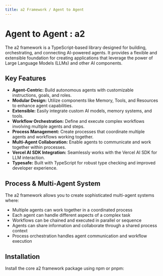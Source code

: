 ```yaml
---
title: a2 Framework / Agent to Agent
---
```


# Agent to Agent : a2

The a2 framework is a TypeScript-based library designed for building, orchestrating, and connecting AI-powered agents. It provides a flexible and extensible foundation for creating applications that leverage the power of Large Language Models (LLMs) and other AI components.

## Key Features

- **Agent-Centric:** Build autonomous agents with customizable instructions, goals, and roles.
- **Modular Design:** Utilize components like Memory, Tools, and Resources to enhance agent capabilities.
- **Extensible:** Easily integrate custom AI models, memory systems, and tools.
- **Workflow Orchestration:** Define and execute complex workflows involving multiple agents and steps.
- **Process Management:** Create processes that coordinate multiple agents and workflows working together.
- **Multi-Agent Collaboration:** Enable agents to communicate and work together within processes.
- **Vercel AI SDK Integration:** Seamlessly works with the Vercel AI SDK for LLM interaction.
- **Typesafe:** Built with TypeScript for robust type checking and improved developer experience.

## Process & Multi-Agent System

The a2 framework allows you to create sophisticated multi-agent systems where:

- Multiple agents can work together in a coordinated process
- Each agent can handle different aspects of a complex task
- Workflows can be chained and executed in parallel or sequence
- Agents can share information and collaborate through a shared process context
- Process orchestration handles agent communication and workflow execution

## Installation

Install the core a2 framework package using npm or pnpm:
